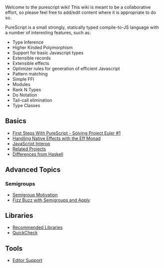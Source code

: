 Welcome to the purescript wiki! This wiki is meant to be a collaborative effort, so please feel free to add/edit content where it is appropriate to do so.

PureScript is a small strongly, statically typed compile-to-JS language with a number of interesting features, such as:

- Type Inference
- Higher Kinded Polymorphism
- Support for basic Javascript types
- Extensible records
- Extensible effects
- Optimizer rules for generation of efficient Javascript
- Pattern matching
- Simple FFI
- Modules
- Rank N Types
- Do Notation
- Tail-call elimination
- Type Classes

## Basics

- [First Steps With PureScript - Solving Project Euler #1](https://github.com/purescript/purescript/wiki/First-Steps-With-PureScript---Solving-Project-Euler-%231)
- [Handling Native Effects with the Eff Monad](https://github.com/purescript/purescript/wiki/Handling-Native-Effects-with-the-Eff-Monad)
- [JavaScript Interop](https://github.com/purescript/purescript/wiki/JavaScript-Interop)
- [Related Projects](https://github.com/purescript/purescript/wiki/Related-Projects)
- [Differences from Haskell](https://github.com/purescript/purescript/wiki/Differences-from-Haskell)

## Advanced Topics

### Semigroups

- [Semigroup Motivation](https://github.com/purescript/purescript/wiki/Semigroup-Motivation)
- [Fizz Buzz with Semigroups and Apply](https://github.com/purescript/purescript/wiki/FizzBuzz-with-Semigroups-and-Apply)

## Libraries

- [Recommended Libraries](https://github.com/purescript/purescript/wiki/Recommended-Libraries)
- [QuickCheck](https://github.com/purescript/purescript/wiki/Test-your-Javascript-with-QuickCheck)

## Tools

- [Editor Support](https://github.com/purescript/purescript/wiki/Editor-Support)